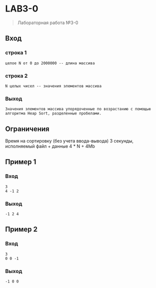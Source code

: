 # LAB3-0
> Лабораторная работа №3-0
## Вход
### строка 1
```
целое N от 0 до 2000000 -- длина массива
```
### строка 2
```
N целых чисел -- значения элементов массива
```
### Выход
```
Значения элементов массива упорядоченные по возрастанию с помощью алгоритма Heap Sort, разделенные пробелами.
```
## Ограничения
Время на сортировку (без учета ввода-вывода) 3 секунды, исполняемый файл + данные 4 * N + 4Mb
## Пример 1
### Вход
```
3
4 -1 2
```
### Выход
```
-1 2 4
```
## Пример 2
### Вход
```
3
0 0 -1
```
### Выход
```
-1 0 0
```
